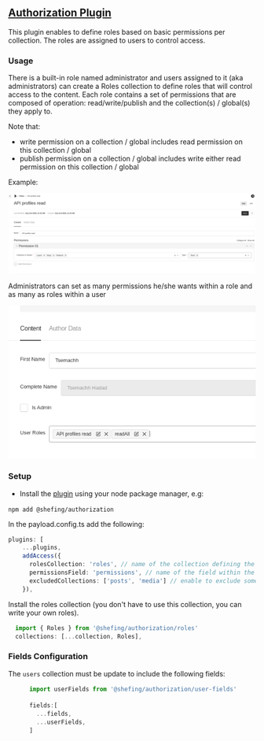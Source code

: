 ## [Authorization Plugin](./src/index.ts)
 
This plugin enables to define roles based on basic permissions per collection. The roles are assigned to users to control access.

### Usage

There is a built-in role named administrator and users assigned to it (aka administrators) can create a Roles collection to define roles that will control access to the content. Each role contains a set of permissions that are composed of operation: read/write/publish and the collection(s) / global(s) they apply to.

Note that:

- write permission on a collection / global includes read permission on this collection / global
- publish permission on a collection / global includes write either read permission on this collection / global

Example:

![img.png](./images/img.png)

Administrators can set as many permissions he/she wants within a role and as many as roles within a user

![img_1.png](./images/img_1.png)

### Setup

- Install the [plugin](https://www.npmjs.com/package/@shefing/authorization) using your node package manager, e.g:

`npm add @shefing/authorization`

In the payload.config.ts add the following:

```typescript
plugins: [
    ...plugins,
    addAccess({
      rolesCollection: 'roles', // name of the collection defining the roles
      permissionsField: 'permissions', // name of the field within the role collection
      excludedCollections: ['posts', 'media'] // enable to exclude some collections from permission control
    }),
```
Install the roles collection (you don't have to use this collection, you can write your own roles).
```javascript
  import { Roles } from '@shefing/authorization/roles'
  collections: [...collection, Roles],

```
### Fields Configuration




The `users` collection must be update to include the following fields:

```javascript
      import userFields from '@shefing/authorization/user-fields'

      fields:[
        ...fields,
        ...userFields,
      ]